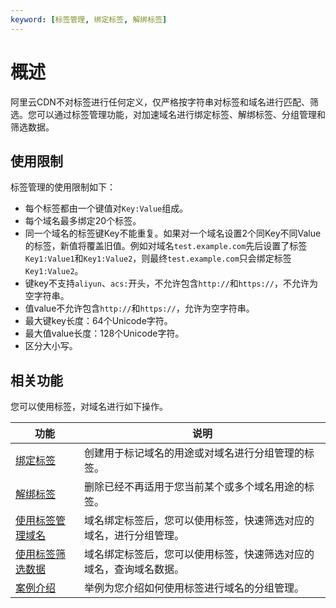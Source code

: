 ```yaml
---
keyword: [标签管理, 绑定标签, 解绑标签]
---
```


# 概述

阿里云CDN不对标签进行任何定义，仅严格按字符串对标签和域名进行匹配、筛选。您可以通过标签管理功能，对加速域名进行绑定标签、解绑标签、分组管理和筛选数据。

## 使用限制

标签管理的使用限制如下：

-   每个标签都由一个键值对`Key:Value`组成。
-   每个域名最多绑定20个标签。
-   同一个域名的标签键Key不能重复。如果对一个域名设置2个同Key不同Value的标签，新值将覆盖旧值。例如对域名`test.example.com`先后设置了标签`Key1:Value1`和`Key1:Value2`，则最终`test.example.com`只会绑定标签`Key1:Value2`。
-   键key不支持`aliyun`、`acs:`开头，不允许包含`http://`和`https://`，不允许为空字符串。
-   值value不允许包含`http://`和`https://`，允许为空字符串。
-   最大键key长度：64个Unicode字符。
-   最大值value长度：128个Unicode字符。
-   区分大小写。

## 相关功能

您可以使用标签，对域名进行如下操作。

|功能|说明|
|--|--|
|[绑定标签](/intl.zh-CN/域名管理/标签管理/绑定标签.md)|创建用于标记域名的用途或对域名进行分组管理的标签。|
|[解绑标签](/intl.zh-CN/域名管理/标签管理/解绑标签.md)|删除已经不再适用于您当前某个或多个域名用途的标签。|
|[使用标签管理域名](/intl.zh-CN/域名管理/标签管理/使用标签管理域名.md)|域名绑定标签后，您可以使用标签，快速筛选对应的域名，进行分组管理。|
|[使用标签筛选数据](/intl.zh-CN/域名管理/标签管理/使用标签筛选数据.md)|域名绑定标签后，您可以使用标签，快速筛选对应的域名，查询域名数据。|
|[案例介绍](/intl.zh-CN/域名管理/标签管理/案例介绍.md)|举例为您介绍如何使用标签进行域名的分组管理。|

